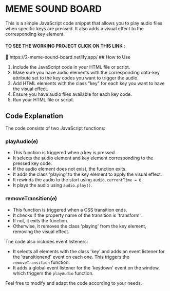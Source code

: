 # MEME SOUND BOARD

This is a simple JavaScript code snippet that allows you to play audio files when specific keys are pressed. It also adds a visual effect to the corresponding key element.
<h4> TO SEE THE WORKING PROJECT CLICK ON THIS LINK :</h4>🔎  https://2-meme-sound-board.netlify.app/
## How to Use

1. Include the JavaScript code in your HTML file or script.
2. Make sure you have audio elements with the corresponding data-key attribute set to the key codes you want to trigger the audio.
3. Add HTML elements with the class "key" for each key you want to have the visual effect.
4. Ensure you have audio files available for each key code.
5. Run your HTML file or script.

## Code Explanation

The code consists of two JavaScript functions:

### playAudio(e)

- This function is triggered when a key is pressed.
- It selects the audio element and key element corresponding to the pressed key code.
- If the audio element does not exist, the function exits.
- It adds the class 'playing' to the key element to apply the visual effect.
- It rewinds the audio to the start using `audio.currentTime = 0`.
- It plays the audio using `audio.play()`.

### removeTransition(e)

- This function is triggered when a CSS transition ends.
- It checks if the property name of the transition is 'transform'.
- If not, it exits the function.
- Otherwise, it removes the class 'playing' from the key element, removing the visual effect.

The code also includes event listeners:

- It selects all elements with the class 'key' and adds an event listener for the 'transitionend' event on each one. This triggers the `removeTransition` function.
- It adds a global event listener for the 'keydown' event on the window, which triggers the `playAudio` function.

Feel free to modify and adapt the code according to your needs.
